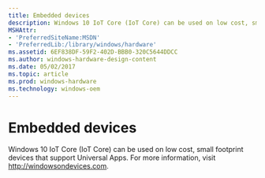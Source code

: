 ```yaml
---
title: Embedded devices
description: Windows 10 IoT Core (IoT Core) can be used on low cost, small footprint devices that support Universal Apps.
MSHAttr:
- 'PreferredSiteName:MSDN'
- 'PreferredLib:/library/windows/hardware'
ms.assetid: 6EF838DF-59F2-402D-BBB0-320C5644DDCC
ms.author: windows-hardware-design-content
ms.date: 05/02/2017
ms.topic: article
ms.prod: windows-hardware
ms.technology: windows-oem
---
```


# Embedded devices


Windows 10 IoT Core (IoT Core) can be used on low cost, small footprint devices that support Universal Apps. For more information, visit http://windowsondevices.com.

 

 






